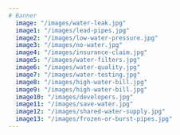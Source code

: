 ```yaml
---
# Banner
  image: "/images/water-leak.jpg"
  image1: "/images/lead-pipes.jpg"
  image2: "/images/low-water-pressure.jpg"
  image3: "/images/no-water.jpg"
  image4: "/images/insurance-claim.jpg"
  image5: "/images/water-filters.jpg"
  image6: "/images/water-quality.jpg"
  image7: "/images/water-testing.jpg"
  image8: "/images/high-water-bill.jpg"
  image9: "/images/high-water-bill.jpg"
  image10: "/images/developers.jpg"
  image11: "/images/save-water.jpg"
  image12: "/images/shared-water-supply.jpg"
  image13: "/images/frozen-or-burst-pipes.jpg"
---
```



